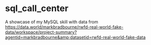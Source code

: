 # sql_call_center
A showcase of my MySQL skill with data from https://data.world/markbradbourne/rwfd-real-world-fake-data/workspace/project-summary?agentid=markbradbourne&amp;datasetid=rwfd-real-world-fake-data
